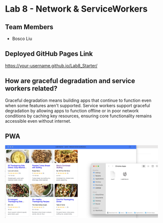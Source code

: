 # Lab 8 - Network & ServiceWorkers

## Team Members
- Bosco Liu

## Deployed GitHub Pages Link
https://your-username.github.io/Lab8_Starter/

## How are graceful degradation and service workers related?

Graceful degradation means building apps that continue to function even when some features aren't supported. Service workers support graceful degradation by allowing apps to function offline or in poor network conditions by caching key resources, ensuring core functionality remains accessible even without internet.

## PWA
![PWA Screenshot](pwa.png)